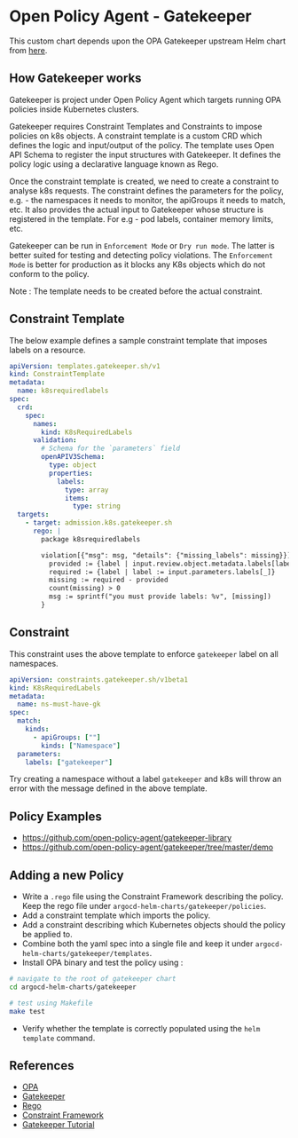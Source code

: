 # Open Policy Agent - Gatekeeper

This custom chart depends upon the OPA Gatekeeper upstream Helm chart from
[here](https://github.com/open-policy-agent/gatekeeper/tree/master/charts/gatekeeper).

## How Gatekeeper works

Gatekeeper is project under Open Policy Agent which targets running OPA policies inside Kubernetes clusters.

Gatekeeper requires Constraint Templates and Constraints to impose policies on k8s objects.
A constraint template is a custom CRD which defines the logic and input/output of the policy.
The template uses Open API Schema to register the input structures with Gatekeeper.
It defines the policy logic using a declarative language known as Rego.

Once the constraint template is created, we need to create a constraint to analyse k8s requests.
The constraint defines the parameters for the policy, e.g. - the namespaces it needs to monitor,
the apiGroups it needs to match, etc.
It also provides the actual input to Gatekeeper whose structure is registered in the template.
For e.g - pod labels, container memory limits, etc.

Gatekeeper can be run in `Enforcement Mode` or `Dry run mode`. The latter is better suited
for testing and detecting policy violations. The `Enforcement Mode` is better for production
as it blocks any K8s objects which do not conform to the policy.

Note : The template needs to be created before the actual constraint.

## Constraint Template

The below example defines a sample constraint template that imposes labels on a resource.

```yaml
apiVersion: templates.gatekeeper.sh/v1
kind: ConstraintTemplate
metadata:
  name: k8srequiredlabels
spec:
  crd:
    spec:
      names:
        kind: K8sRequiredLabels
      validation:
        # Schema for the `parameters` field
        openAPIV3Schema:
          type: object
          properties:
            labels:
              type: array
              items:
                type: string
  targets:
    - target: admission.k8s.gatekeeper.sh
      rego: |
        package k8srequiredlabels

        violation[{"msg": msg, "details": {"missing_labels": missing}}] {
          provided := {label | input.review.object.metadata.labels[label]}
          required := {label | label := input.parameters.labels[_]}
          missing := required - provided
          count(missing) > 0
          msg := sprintf("you must provide labels: %v", [missing])
        }
```

## Constraint

This constraint uses the above template to enforce `gatekeeper` label
on all namespaces.

```yaml
apiVersion: constraints.gatekeeper.sh/v1beta1
kind: K8sRequiredLabels
metadata:
  name: ns-must-have-gk
spec:
  match:
    kinds:
      - apiGroups: [""]
        kinds: ["Namespace"]
  parameters:
    labels: ["gatekeeper"]
```

Try creating a namespace without a label `gatekeeper` and k8s will throw an error with the message defined in the above template.

## Policy Examples

- https://github.com/open-policy-agent/gatekeeper-library
- https://github.com/open-policy-agent/gatekeeper/tree/master/demo

## Adding a new Policy

- Write a `.rego` file using the Constraint Framework describing the policy.
Keep the rego file under `argocd-helm-charts/gatekeeper/policies`.
- Add a constraint template which imports the policy.
- Add a constraint describing which Kubernetes objects should the policy be applied to.
- Combine both the yaml spec into a single file and keep it under
`argocd-helm-charts/gatekeeper/templates`.
- Install OPA binary and test the policy using :

```bash
# navigate to the root of gatekeeper chart
cd argocd-helm-charts/gatekeeper

# test using Makefile
make test
```

- Verify whether the template is correctly populated using the `helm template` command.

## References

- [OPA](https://www.openpolicyagent.org/docs/latest/)
- [Gatekeeper](https://open-policy-agent.github.io/gatekeeper/website/docs/howto)
- [Rego](https://www.openpolicyagent.org/docs/latest/policy-language/)
- [Constraint Framework](https://github.com/open-policy-agent/frameworks/tree/master/constraint)
- [Gatekeeper Tutorial](https://dustinspecker.com/posts/open-policy-agent-introduction-gatekeeper/)

